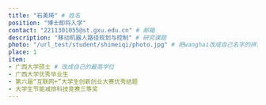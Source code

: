 ```yaml
---
title: "石美琦" # 姓名
position: "博士即将入学"
contact: "2211301055@st.gxu.edu.cn" # 邮箱
description: "移动机器人路径规划与控制" # 研究课题
photo: "/url_test/student/shimeiqi/photo.jpg" # 把wanghai改成自己名字的拼音
place: 1
item:
- 广西大学硕士 # 改成自己的最高学位
- 广西大学优秀毕业生
- 第六届“互联网+”大学生创新创业大赛优秀结题
- 大学生节能减排科技竞赛三等奖
---
```

